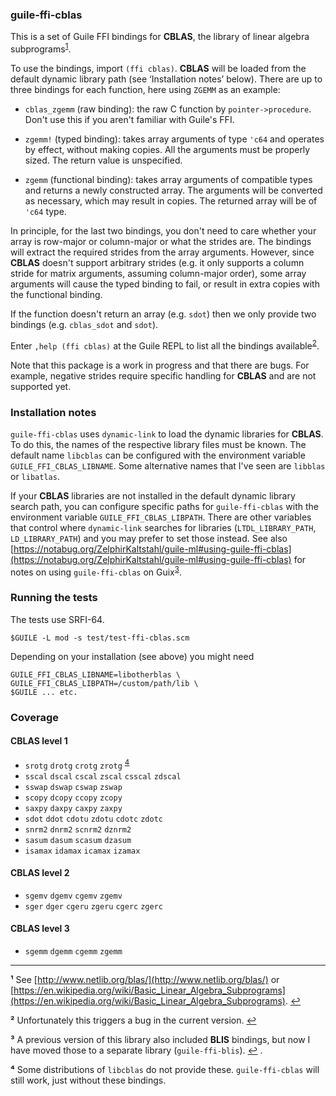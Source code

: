 
### guile-ffi-cblas

This is a set of Guile FFI bindings for **CBLAS**, the library of linear algebra
subprograms<sup id="a1">[1](#f1)</sup>.

To use the bindings, import `(ffi cblas)`. **CBLAS** will be loaded from the
default dynamic library path (see ‘Installation notes’ below). There are up to
three bindings for each function, here using `ZGEMM` as an example:

- `cblas_zgemm` (raw binding): the raw C function by `pointer->procedure`. Don't
  use this if you aren't familiar with Guile's FFI.

- `zgemm!` (typed binding): takes array arguments of type `'c64` and operates by
  effect, without making copies. All the arguments must be properly sized. The
  return value is unspecified.

- `zgemm` (functional binding): takes array arguments of compatible types and
  returns a newly constructed array. The arguments will be converted as
  necessary, which may result in copies.  The returned array will be of `'c64`
  type.

In principle, for the last two bindings, you don't need to care whether your
array is row-major or column-major or what the strides are. The bindings will
extract the required strides from the array arguments. However, since
**CBLAS** doesn't support arbitrary strides (e.g. it only supports a column
stride for matrix arguments, assuming column-major order), some array arguments
will cause the typed binding to fail, or result in extra copies with the
functional binding.

If the function doesn't return an array (e.g. `sdot`) then we only provide
two bindings (e.g. `cblas_sdot` and `sdot`).

Enter `,help (ffi cblas)` at the Guile REPL to list all the bindings
available<sup id="a2">[2](#f2)</sup>.

Note that this package is a work in progress and that there are bugs. For
example, negative strides require specific handling for **CBLAS** and are not
supported yet.

### Installation notes

`guile-ffi-cblas` uses `dynamic-link` to load the dynamic libraries for
**CBLAS**. To do this, the names of the respective library files must be
known. The default name `libcblas` can be configured with the environment
variable `GUILE_FFI_CBLAS_LIBNAME`. Some alternative names that I've seen are
`libblas` or `libatlas`.

If your **CBLAS** libraries are not installed in the default dynamic library
search path, you can configure specific paths for `guile-ffi-cblas` with the
environment variable `GUILE_FFI_CBLAS_LIBPATH`. There are other variables that
control where `dynamic-link` searches for libraries (`LTDL_LIBRARY_PATH`,
`LD_LIBRARY_PATH`) and you may prefer to set those instead. See also
[https://notabug.org/ZelphirKaltstahl/guile-ml#using-guile-ffi-cblas](https://notabug.org/ZelphirKaltstahl/guile-ml#using-guile-ffi-cblas)
for notes on using `guile-ffi-cblas` on Guix<sup id="a3">[3](#f3)</sup>.

### Running the tests

The tests use SRFI-64.

```
$GUILE -L mod -s test/test-ffi-cblas.scm
```

Depending on your installation (see above) you might need

```
GUILE_FFI_CBLAS_LIBNAME=libotherblas \
GUILE_FFI_CBLAS_LIBPATH=/custom/path/lib \
$GUILE ... etc.
```

### Coverage

#### CBLAS level 1

* `srotg` `drotg` `crotg` `zrotg` <sup id="a4">[4](#f4)</sup>
* `sscal` `dscal` `cscal` `zscal` `csscal` `zdscal`
* `sswap` `dswap` `cswap` `zswap`
* `scopy` `dcopy` `ccopy` `zcopy`
* `saxpy` `daxpy` `caxpy` `zaxpy`
* `sdot` `ddot` `cdotu` `zdotu` `cdotc` `zdotc`
* `snrm2` `dnrm2` `scnrm2` `dznrm2`
* `sasum` `dasum` `scasum` `dzasum`
* `isamax` `idamax` `icamax` `izamax`

#### CBLAS level 2

* `sgemv` `dgemv` `cgemv` `zgemv`
* `sger` `dger` `cgeru` `zgeru` `cgerc` `zgerc`

#### CBLAS level 3

* `sgemm` `dgemm` `cgemm` `zgemm`

***

<b id="f1">¹</b> See [http://www.netlib.org/blas/](http://www.netlib.org/blas/) or [https://en.wikipedia.org/wiki/Basic_Linear_Algebra_Subprograms](https://en.wikipedia.org/wiki/Basic_Linear_Algebra_Subprograms). [↩](#a1)

<b id="f2">²</b> Unfortunately this triggers a bug in the current
version. [↩](#a2)

<b id="f3">³</b> A previous version of this library also included **BLIS**
bindings, but now I have moved those to a separate library
(`guile-ffi-blis`). [↩](#a3) .

<b id="f4">⁴</b> Some distributions of `libcblas` do not provide
these. `guile-ffi-cblas` will still work, just without these bindings.
